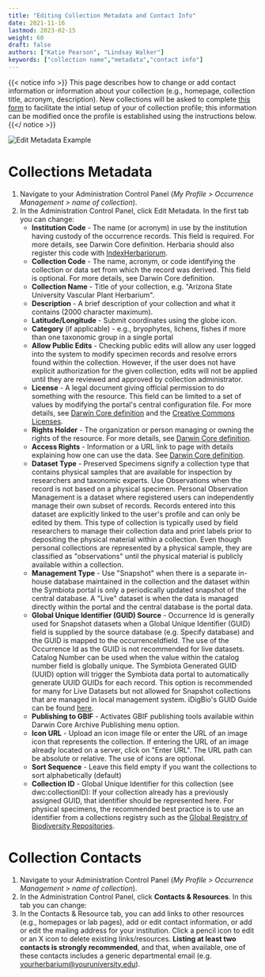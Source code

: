 ```yaml
---
title: "Editing Collection Metadata and Contact Info"
date: 2021-11-16
lastmod: 2023-02-15
weight: 60
draft: false
authors: ["Katie Pearson", "Lindsay Walker"]
keywords: ["collection name","metadata","contact info"]
---
```


{{< notice info >}}
  This page describes how to change or add contact information or information about your collection (e.g., homepage, collection title, acronym, description). New collections will be asked to complete [this form](https://forms.gle/JcSB35c9wyPxiFPi7) to facilitate the intial setup of your of collection profile; this information can be modified once the profile is established using the instructions below.
{{</ notice >}}

![Edit Metadata Example](/symbiota-docs/images/metadata_editor.PNG)

# Collections Metadata
1. Navigate to your Administration Control Panel (_My Profile > Occurrence Management > name of collection_).
2. In the Administration Control Panel, click Edit Metadata. In the first tab you can change:
      * **Institution Code** - The name (or acronym) in use by the institution having custody of the occurrence records. This field is required. For more details, see Darwin Core definition. Herbaria should also register this code with [IndexHerbariorum](https://sweetgum.nybg.org/science/ih/).
      * **Collection Code** - The name, acronym, or code identifying the collection or data set from which the record was derived. This field is optional. For more details, see Darwin Core definition.
      * **Collection Name** - Title of your collection, e.g. "Arizona State University Vascular Plant Herbarium". 
      * **Description** - A brief description of your collection and what it contains (2000 character maximum).
      * **Latitude/Longitude** - Submit coordinates using the globe icon.
      * **Category** (if applicable) - e.g., bryophytes, lichens, fishes if more than one taxonomic group in a single portal
      * **Allow Public Edits** - Checking public edits will allow any user logged into the system to modify specimen records and resolve errors found within the collection. However, if the user does not have explicit authorization for the given collection, edits will not be applied until they are reviewed and approved by collection administrator.
      * **License** - A legal document giving official permission to do something with the resource. This field can be limited to a set of values by modifying the portal's central configuration file. For more details, see [Darwin Core definition](http://rs.tdwg.org/dwc/terms/index.htm#dcterms:license) and the [Creative Commons Licenses](https://creativecommons.org/about/cclicenses/).
      * **Rights Holder** - The organization or person managing or owning the rights of the resource. For more details, see [Darwin Core definition](http://rs.tdwg.org/dwc/terms/index.htm#dcterms:rightsHolder).
      * **Access Rights** - Information or a URL link to page with details explaining how one can use the data. See [Darwin Core definition](http://rs.tdwg.org/dwc/terms/index.htm#dcterms:accessRights).
      * **Dataset Type** - Preserved Specimens signify a collection type that contains physical samples that are available for inspection by researchers and taxonomic experts. Use Observations when the record is not based on a physical specimen. Personal Observation Management is a dataset where registered users can independently manage their own subset of records. Records entered into this dataset are explicitly linked to the user's profile and can only be edited by them. This type of collection is typically used by field researchers to manage their collection data and print labels prior to depositing the physical material within a collection. Even though personal collections are represented by a physical sample, they are classified as "observations" until the physical material is publicly available within a collection.
      * **Management Type** - Use "Snapshot" when there is a separate in-house database maintained in the collection and the dataset within the Symbiota portal is only a periodically updated snapshot of the central database. A "Live" dataset is when the data is managed directly within the portal and the central database is the portal data.
      * **Global Unique Identifier (GUID) Source** - Occurrence Id is generally used for Snapshot datasets when a Global Unique Identifier (GUID) field is supplied by the source database (e.g. Specify database) and the GUID is mapped to the occurrenceIdfield. The use of the Occurrence Id as the GUID is not recommended for live datasets. Catalog Number can be used when the value within the catalog number field is globally unique. The Symbiota Generated GUID (UUID) option will trigger the Symbiota data portal to automatically generate UUID GUIDs for each record. This option is recommended for many for Live Datasets but not allowed for Snapshot collections that are managed in local management system. iDigBio's GUID Guide can be found [here](https://www.figma.com/proto/ogNJfQqQkXkFo1ZA87gtsc/GUID-Explorable?node-id=2%3A3&scaling=contain&page-id=0%3A1&starting-point-node-id=2%3A3).
      * **Publishing to GBIF** - Activates GBIF publishing tools available within Darwin Core Archive Publishing menu option.
      * **Icon URL** - Upload an icon image file or enter the URL of an image icon that represents the collection. If entering the URL of an image already located on a server, click on "Enter URL". The URL path can be absolute or relative. The use of icons are optional.
      * **Sort Sequence** - Leave this field empty if you want the collections to sort alphabetically (default)
      * **Collection ID** - Global Unique Identifier for this collection (see dwc:collectionID): If your collection already has a previously assigned GUID, that identifier should be represented here. For physical specimens, the recommended best practice is to use an identifier from a collections registry such as the [Global Registry of Biodiversity Repositories](http://grbio.org).
      
# Collection Contacts
1. Navigate to your Administration Control Panel (_My Profile > Occurrence Management > name of collection_).
2. In the Administration Control Panel, click **Contacts & Resources**. In this tab you can change:
3. In the Contacts & Resource tab, you can add links to other resources (e.g., homepages or lab pages), add or edit contact information, or add or edit the mailing address for your institution. Click a pencil icon to edit or an X icon to delete existing links/resources. **Listing at least two contacts is strongly recommended**, and that, when available, one of these contacts includes a generic departmental email (e.g. yourherbarium@youruniversity.edu).
